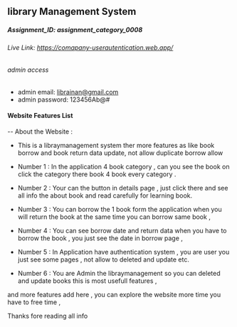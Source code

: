 ## library Management System
##### Assignment_ID: assignment_category_0008
###### Live Link: https://comapany-userautentication.web.app/
###### admin access 
- admin email: librainan@gmail.com
- admin password: 123456Ab@#

#### Website Features List 
 -- About the Website : 
 - This is a libraymanagement system ther more features as like book borrow and book return data update, not allow duplicate borrow allow 

 * Number 1 : In the application 4 book category  , can you see the book on click the category  there book 4 book every category .

 * Number 2 : Your can the button in details page , just click there and see all info the about book and read carefully for learning book.

 * Number 3 : You can borrow the 1 book form the application when you will return the book at the same time you can borrow same book , 
 
 * Number 4 : You can see borrow date and return data when you have to borrow the book , you just see the date in borrow page , 

 * Number 5 : In Application have authentication system , you are user you just see some pages , not allow to deleted and update etc. 

 * Number 6 : You are Admin the libraymanagement so you can deleted and update books this is most usefull features , 

 and more features add here , you can explore the website more time you have to free time , 

 Thanks fore reading all info 


